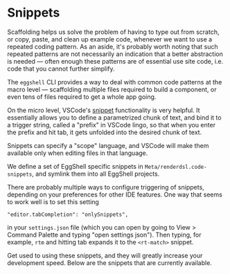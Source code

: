 # Snippets

Scaffolding helps us solve the problem of having to type out from scratch, or
copy, paste, and clean up example code, whenever we want to use a repeated coding
pattern. As an aside, it's probably worth noting that such repeated patterns are
not necessarily an indication that a better abstraction is needed — often enough
these patterns are of essential use site code, i.e. code that you cannot further
simplify.

The `eggshell` CLI provides a way to deal with common code patterns at the macro level —
scaffolding multiple files required to build a component, or even tens of files required
to get a whole app going.

On the micro level, VSCode's [snippet](https://code.visualstudio.com/docs/editor/userdefinedsnippets)
functionality is very helpful. It essentially allows you to define a parametrized chunk of text,
and bind it to a trigger string, called a "prefix" in VSCode lingo, so that when you enter the
prefix and hit tab, it gets unfolded into the desired chunk of text.

Snippets can specify a "scope" language, and VSCode will make them available only when editing
files in that language.

We define a set of EggShell specific snippets in `Meta/renderdsl.code-snippets`, and symlink them
into all EggShell projects.

There are probably multiple ways to configure triggering of snippets, depending on your preferences
for other IDE features. One way that seems to work well is to set this setting

```
"editor.tabCompletion": "onlySnippets",
```

in your `settings.json` file (which you can open by going to View > Command Palette and typing
"open settings json"). Then typing, for example, `rtm` and hitting tab expands it to the `<rt-match>`
snippet.

Get used to using these snippets, and they will greatly increase your development speed. Below
are the snippets that are currently available.